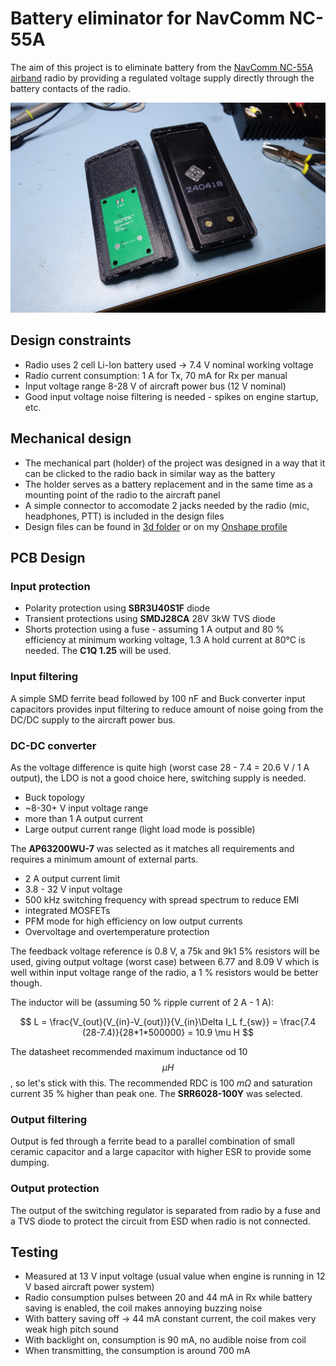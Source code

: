 # Battery eliminator for NavComm NC-55A

The aim of this project is to eliminate battery from the [NavComm NC-55A airband](https://navcomm.eu/en/air-band/15-handheld-air-band-radio-with-vor-and-bluetooth-5907662381407.html#/wersje_nc_55a-basic/battery_type-battery_li_po_2400mah)
radio by providing a regulated voltage supply directly through the battery
contacts of the radio.


![eliminator](eliminator.jpg)

## Design constraints

- Radio uses 2 cell Li-Ion battery used -> 7.4 V nominal working voltage
- Radio current consumption: 1 A for Tx, 70 mA for Rx per manual
- Input voltage range 8-28 V of aircraft power bus (12 V nominal)
- Good input voltage noise filtering is needed - spikes on engine startup, etc.

## Mechanical design

- The mechanical part (holder) of the project was designed in a way that it can be clicked to the radio back in similar way as the battery
- The holder serves as a battery replacement and in the same time as a mounting point of the radio to the aircraft panel
- A simple connector to accomodate 2 jacks needed by the radio (mic, headphones, PTT) is included in the design files
- Design files can be found in [3d folder](./3d) or on my [Onshape profile](https://cad.onshape.com/documents/5d88d10385b6e47e38e9babd/w/7460efe50eb1ed31b91b954c/e/4510368ee41f3908bf5426d3?renderMode=0&uiState=67194a155a797301722a329e)


## PCB Design

### Input protection

- Polarity protection using **SBR3U40S1F** diode
- Transient protections using **SMDJ28CA** 28V 3kW TVS diode
- Shorts protection using a fuse - assuming 1 A output and 80 % efficiency at minimum working voltage, 1.3 A hold current at 80°C is needed. The **C1Q 1.25** will be used.

### Input filtering

A simple SMD ferrite bead followed by 100 nF and Buck converter input capacitors
provides input filtering to reduce amount of noise going from the DC/DC supply
to the aircraft power bus.

### DC-DC converter

As the voltage difference is quite high (worst case 28 - 7.4 = 20.6 V / 1 A
output), the LDO is not a good choice here, switching supply is needed.

- Buck topology
- ~8-30+ V input voltage range
- more than 1 A output current
- Large output current range (light load mode is possible)

The **AP63200WU-7** was selected as it matches all requirements and
requires a minimum amount of external parts.

- 2 A output current limit
- 3.8 - 32 V input voltage
- 500 kHz switching frequency with spread spectrum to reduce EMI
- integrated MOSFETs
- PFM mode for high efficiency on low output currents
- Overvoltage and overtemperature protection

The feedback voltage reference is 0.8 V, a 75k and 9k1 5% resistors will be used,
giving output voltage (worst case) between 6.77 and 8.09 V which is well within
input voltage range of the radio, a 1 % resistors would be better though.

The inductor will be (assuming 50 % ripple current of 2 A - 1 A):

$$ L = \frac{V_{out}(V_{in}-V_{out})}{V_{in}\Delta I_L f_{sw}} = \frac{7.4 (28-7.4)}{28*1*500000} = 10.9 \mu H $$

The datasheet recommended maximum inductance od 10 $$\mu H$$, so let's stick with
this. The recommended RDC is 100 $m\Omega$ and saturation current 35 % higher than peak one.
The **SRR6028-100Y** was selected.

### Output filtering

Output is fed through a ferrite bead to a parallel combination of small ceramic
capacitor and a large capacitor with higher ESR to provide some dumping.

### Output protection

The output of the switching regulator is separated from radio by a fuse
and a TVS diode to protect the circuit from ESD when radio is not connected.

## Testing

- Measured at 13 V input voltage (usual value when engine is running in 12 V based aircraft power system)
- Radio consumption pulses between 20 and 44 mA in Rx while battery saving is enabled, the coil makes annoying buzzing noise
- With battery saving off -> 44 mA constant current, the coil makes very weak high pitch sound
- With backlight on, consumption is 90 mA, no audible noise from coil
- When transmitting, the consumption is around 700 mA
